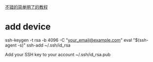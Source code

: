 [不错的简单明了的教程](http://www.liaoxuefeng.com/wiki/0013739516305929606dd18361248578c67b8067c8c017b000)

add device
=====
ssh-keygen -t rsa -b 4096 -C "your_email@example.com"
eval "$(ssh-agent -s)"
ssh-add ~/.ssh/id_rsa

Add your SSH key to your account
~/.ssh/id_rsa.pub

